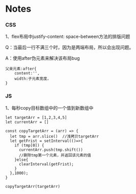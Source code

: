# Notes

### CSS

1、flex布局中justify-content: space-between方法的排版问题

Q：当最后一行不满三个时，因为是两端布局，所以会出现问题。

A：使用after伪元素来解决该布局bug

```
父亲元素:after{
	content:'',
	width:子元素宽度，
}
```
### JS
1、每秒copy目标数组中的一个值到新数组中

```
let targetArr = [1,2,3,4,5]
let currentArr = []

const copyTargetArr = (arr) => {
  let tmp = arr.slice()  //浅拷贝targetArr
  let getFrist = setInterval(()=>{
    if (tmp[0]) {
      currentArr.push(tmp.shift())
      //删除tmp第一个元素，并返回该元素的值
    }else{
      clearInterval(getFrist);
    }
  },1000);
}

copyTargetArr(targetArr)
```